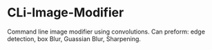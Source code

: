 # CLi-Image-Modifier
Command line image modifier using convolutions. Can preform: edge detection, box Blur, Guassian Blur, Sharpening.

